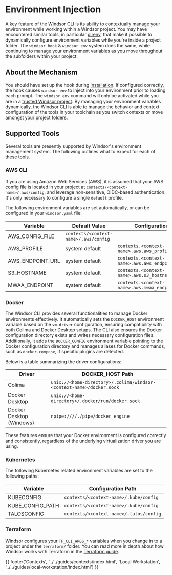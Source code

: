 # Environment Injection
A key feature of the Windsor CLI is its ability to contextually manage your environment while working within a Windsor project. You may have encountered similar tools, in particular [direnv](https://github.com/direnv/direnv), that make it possible to dynamically configure environment variables while you're inside a project folder. The `windsor hook` & `windsor env` system does the same, while continuing to manage your environment variables as you move throughout the subfolders within your project.

## About the Mechanism
You should have set up the hook during [installation](../install.md). If configured correctly, the hook causes `windsor env` to inject into your environment prior to loading each prompt. The `windsor env` command will only be activated while you are in a [trusted Windsor project](../security/trusted-folders.md). By managing your environment variables dynamically, the Windsor CLI is able to manage the behavior and context configuration of the tools in your toolchain as you switch contexts or move amongst your project folders.

## Supported Tools
Several tools are presently supported by Windsor's environment management system. The following outlines what to expect for each of these tools.

### AWS CLI
If you are using Amazon Web Services (AWS), it is assumed that your AWS config file is located in your project at `contexts/<context-name>/.aws/config`, and leverage non-sensitive, OIDC-based authentication. It's only necessary to configure a single `default` profile.

The following environment variables are set automatically, or can be configured in your `windsor.yaml` file:

| Variable         | Default Value                          | Configuration                                      |
|------------------|----------------------------------------|----------------------------------------------------|
| AWS_CONFIG_FILE  | `contexts/<context-name>/.aws/config`  |                                                    |
| AWS_PROFILE      | system default                         | `contexts.<context-name>.aws.aws_profile`          |
| AWS_ENDPOINT_URL | system default                         | `contexts.<context-name>.aws.aws_endpoint_url`     |
| S3_HOSTNAME      | system default                         | `contexts.<context-name>.aws.s3_hostname`          |
| MWAA_ENDPOINT    | system default                         | `contexts.<context-name>.aws.mwaa_endpoint`        |

### Docker
The Windsor CLI provides several functionalities to manage Docker environments effectively. It automatically sets the `DOCKER_HOST` environment variable based on the `vm.driver` configuration, ensuring compatibility with both Colima and Docker Desktop setups. The CLI also ensures the Docker configuration directory exists and writes necessary configuration files. Additionally, it adds the `DOCKER_CONFIG` environment variable pointing to the Docker configuration directory and manages aliases for Docker commands, such as `docker-compose`, if specific plugins are detected.

Below is a table summarizing the driver configurations:

| Driver                  | DOCKER_HOST Path                                                      |
|-------------------------|-----------------------------------------------------------------------|
| Colima                  | `unix://<home-directory>/.colima/windsor-<context-name>/docker.sock`  |
| Docker Desktop | `unix://<home-directory>/.docker/run/docker.sock`                              |
| Docker Desktop (Windows) | `npipe:////./pipe/docker_engine`                                     |

These features ensure that your Docker environment is configured correctly and consistently, regardless of the underlying virtualization driver you are using.

### Kubernetes
The following Kubernetes related environment variables are set to the following paths:

| Variable         | Configuration Path                                        |
|------------------|-----------------------------------------------------------|
| KUBECONFIG       | `contexts/<context-name>/.kube/config`                    |
| KUBE_CONFIG_PATH | `contexts/<context-name>/.kube/config`                    |
| TALOSCONFIG      | `contexts/<context-name>/.talos/config`                   |

### Terraform
Windsor configures your `TF_CLI_ARGS_*` variables when you change in to a project under the `terraform/` folder. You can read more in depth about how Windsor works with Terraform in the [Terraform guide](terraform.md).


<div>
  {{ footer('Contexts', '../../guides/contexts/index.html', 'Local Workstation', '../../guides/local-workstation/index.html') }}
</div>

<script>
  document.getElementById('previousButton').addEventListener('click', function() {
    window.location.href = '../../guides/contexts/index.html'; 
  });
  document.getElementById('nextButton').addEventListener('click', function() {
    window.location.href = '../../guides/local-workstation/index.html'; 
  });
</script>
